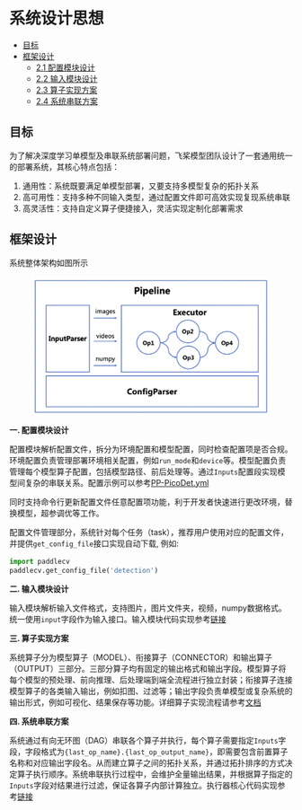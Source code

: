 # 系统设计思想

- [目标](#1)
- [框架设计](#2)
  - [2.1 配置模块设计](#2.1)
  - [2.2 输入模块设计](#2.2)
  - [2.3 算子实现方案](#2.3)
  - [2.4 系统串联方案](#2.4)



<a name="1"></a>

## 目标
为了解决深度学习单模型及串联系统部署问题，飞桨模型团队设计了一套通用统一的部署系统，其核心特点包括：

1. 通用性：系统既要满足单模型部署，又要支持多模型复杂的拓扑关系
2. 高可用性：支持多种不同输入类型，通过配置文件即可高效实现复现系统串联
4. 高灵活性：支持自定义算子便捷接入，灵活实现定制化部署需求

<a name="2"></a>

## 框架设计

系统整体架构如图所示

<div align=center>
<img src='images/pipeline.png' height = "250" align="middle"/>
</div>

<a name="2.1"></a>

**一. 配置模块设计**

配置模块解析配置文件，拆分为环境配置和模型配置，同时检查配置项是否合规。环境配置负责管理部署环境相关配置，例如`run_mode`和`device`等。模型配置负责管理每个模型算子配置，包括模型路径、前后处理等。通过`Inputs`配置段实现模型间复杂的串联关系。配置示例可以参考[PP-PicoDet.yml](../configs/single_op/PP-PicoDet.yml)

同时支持命令行更新配置文件任意配置项功能，利于开发者快速进行更改环境，替换模型，超参调优等工作。

配置文件管理部分，系统针对每个任务（task），推荐用户使用对应的配置文件，并提供`get_config_file`接口实现自动下载, 例如:

```python
import paddlecv
paddlecv.get_config_file('detection')
```

<a name="2.2"></a>

**二. 输入模块设计**

输入模块解析输入文件格式，支持图片，图片文件夹，视频，numpy数据格式。统一使用`input`字段作为输入接口。输入模块代码实现参考[链接](../ppcv/engine/pipeline.py#L45)

<a name="2.3"></a>

**三. 算子实现方案**

系统算子分为模型算子（MODEL）、衔接算子（CONNECTOR）和输出算子（OUTPUT）三部分。三部分算子均有固定的输出格式和输出字段。模型算子将每个模型的预处理、前向推理、后处理端到端全流程进行独立封装；衔接算子连接模型算子的各类输入输出，例如扣图、过滤等；输出字段负责单模型或复杂系统的输出形式，例如可视化、结果保存等功能。详细算子实现流程请参考[文档](how_to_add_new_op.md)

<a name="2.4"></a>

**四. 系统串联方案**

系统通过有向无环图（DAG）串联各个算子并执行，每个算子需要指定`Inputs`字段，字段格式为`{last_op_name}.{last_op_output_name}`，即需要包含前置算子名称和对应输出字段名。从而建立算子之间的拓扑关系，并通过拓扑排序的方式决定算子执行顺序。系统串联执行过程中，会维护全量输出结果，并根据算子指定的`Inputs`字段对结果进行过滤，保证各算子内部计算独立。执行器核心代码实现参考[链接](../ppcv/core/framework.py#L92)
